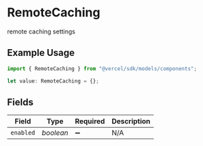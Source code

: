 # RemoteCaching

remote caching settings

## Example Usage

```typescript
import { RemoteCaching } from "@vercel/sdk/models/components";

let value: RemoteCaching = {};
```

## Fields

| Field              | Type               | Required           | Description        |
| ------------------ | ------------------ | ------------------ | ------------------ |
| `enabled`          | *boolean*          | :heavy_minus_sign: | N/A                |